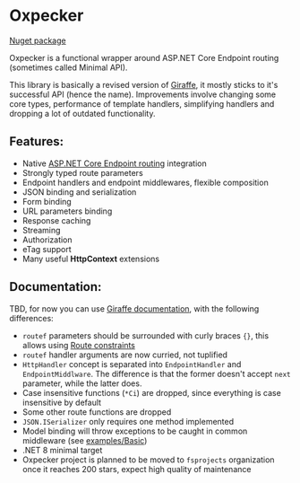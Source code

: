 # Oxpecker

[Nuget package](https://www.nuget.org/packages/Oxpecker)

Oxpecker is a functional wrapper around ASP.NET Core Endpoint routing (sometimes called Minimal API).

This library is basically a revised version of [Giraffe](https://github.com/giraffe-fsharp/Giraffe), it mostly sticks to it's successful API (hence the name). Improvements involve changing some core types, performance of template handlers, simplifying handlers and dropping a lot of outdated functionality.

## Features:

- Native [ASP.NET Core Endpoint routing](https://learn.microsoft.com/en-us/aspnet/core/fundamentals/routing) integration
- Strongly typed route parameters
- Endpoint handlers and endpoint middlewares, flexible composition
- JSON binding and serialization
- Form binding
- URL parameters binding
- Response caching
- Streaming
- Authorization
- eTag support
- Many useful **HttpContext** extensions

## Documentation:

TBD, for now you can use [Giraffe documentation](https://giraffe.wiki/docs), with the following differences:

- `routef` parameters should be surrounded with curly braces `{}`, this allows using [Route constraints](https://learn.microsoft.com/en-us/aspnet/core/fundamentals/routing?view=aspnetcore-8.0#route-constraints)
- `routef` handler arguments are now curried, not tuplified
- `HttpHandler` concept is separated into `EndpointHandler` and `EndpointMiddlware`. The difference is that the former doesn't accept `next` parameter, while the latter does.
- Case insensitive functions (`*Ci`) are dropped, since everything is case insensitive by default
- Some other route functions are dropped
- `JSON.ISerializer` only requires one method implemented
- Model binding will throw exceptions to be caught in common middleware (see [examples/Basic](https://github.com/Lanayx/Oxpecker/tree/main/examples/Basic))
- .NET 8 minimal target
- Oxpecker project is planned to be moved to `fsprojects` organization once it reaches 200 stars, expect high quality of maintenance